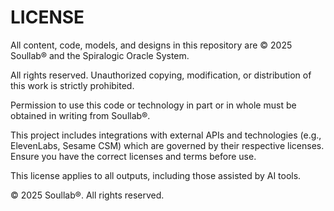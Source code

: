 # LICENSE

All content, code, models, and designs in this repository are © 2025 Soullab® and the Spiralogic Oracle System.

All rights reserved. Unauthorized copying, modification, or distribution of this work is strictly prohibited.

Permission to use this code or technology in part or in whole must be obtained in writing from Soullab®.

This project includes integrations with external APIs and technologies (e.g., ElevenLabs, Sesame CSM) which are governed by their respective licenses. Ensure you have the correct licenses and terms before use.

This license applies to all outputs, including those assisted by AI tools.

© 2025 Soullab®. All rights reserved.

